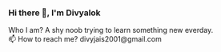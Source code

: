 <h3>Hi there 👋, I'm Divyalok </h3>
Who I am? A shy noob trying to learn something new everday. <br>
📫 How to reach me? divyjais2001@gmail.com

<!--
**Divyalok123/divyalok123** is a ✨ _special_ ✨ repository because its `README.md` (this file) appears on your GitHub profile.

Here are some ideas to get you started:

- 🔭 I’m currently working on ...
- 🌱 I’m currently learning ...
- 👯 I’m looking to collaborate on ...
- 🤔 I’m looking for help with ...
- 💬 Ask me about ...
- 📫 How to reach me: ...
- 😄 Pronouns: ...
- ⚡ Fun fact: ...
-->
